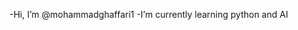 -Hi, I’m @mohammadghaffari1
-I’m currently learning python and AI

<!---
mohammadghaffari1/mohammadghaffari1 is a ✨ special ✨ repository because its `README.md` (this file) appears on your GitHub profile.
You can click the Preview link to take a look at your changes.
--->
